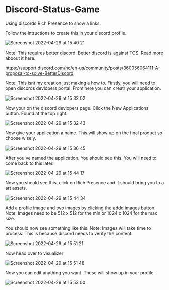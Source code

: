 # Discord-Status-Game
Using discords Rich Presence to show a links.

Follow the intructions to create this in your discord profile.

![Screenshot 2022-04-29 at 15 40 21](https://user-images.githubusercontent.com/103954090/165967149-67484892-53e1-4246-8cb0-dd51b7ecddd1.png)

Note: This requires better discord. Better discord is against TOS. Read more aboout it here.

https://support.discord.com/hc/en-us/community/posts/360056064111-A-proposal-to-solve-BetterDiscord

Note: This isnt my creation just making a how to.
Firstly, you will need to open discords devlopers portal. From here you can creatr your application.

![Screenshot 2022-04-29 at 15 32 02](https://user-images.githubusercontent.com/103954090/165965596-2e33bc04-e03d-489e-b88f-71acd8b79a8c.png)


Now your on the discord devlopers page. 
Click the New Applications button. Found at the top right.

![Screenshot 2022-04-29 at 15 32 43](https://user-images.githubusercontent.com/103954090/165966138-929c3c49-c33a-4892-8856-ce0857a10c99.png)


Now give your application a name. This will show up on the final product so choose wisely.

![Screenshot 2022-04-29 at 15 36 45](https://user-images.githubusercontent.com/103954090/165967557-5a0ea098-c3e0-48f3-b359-c6a71e2e28bd.png)


After you've named the application. You should see this. You will need to come back to this later.

![Screenshot 2022-04-29 at 15 44 17](https://user-images.githubusercontent.com/103954090/165968004-411dc182-636a-4e2a-8795-632676f7f037.png)


Now you should see this, click on Rich Presence and it should bring you to a art assets.

![Screenshot 2022-04-29 at 15 44 34](https://user-images.githubusercontent.com/103954090/165968090-e307b29f-6e65-49aa-b8b9-26d5493099aa.png)


Add a profile image and two images by clicking the addd images button.
Note: Images need to be 512 x 512 for the min or 1024 x 1024 for the max size.

You should now see something like this. 
Note: Images will take time to process. This is because discord needs to verify the content.

![Screenshot 2022-04-29 at 15 51 21](https://user-images.githubusercontent.com/103954090/165969116-d2a2fbdb-17cf-4cc9-9679-77ed3915eef1.png)


Now head over to visualizer

![Screenshot 2022-04-29 at 15 51 48](https://user-images.githubusercontent.com/103954090/165969342-cfaa0550-e348-4ffb-9b46-fa1b193fa5ac.png)


Now you can edit anything you want. These will show up in your profile.


![Screenshot 2022-04-29 at 15 53 00](https://user-images.githubusercontent.com/103954090/165969561-7bda3d6d-18ad-48ad-9ff2-a0ebca2a7ee4.png)

